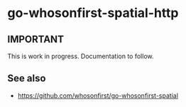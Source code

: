 # go-whosonfirst-spatial-http

## IMPORTANT

This is work in progress. Documentation to follow.

## See also

* https://github.com/whosonfirst/go-whosonfirst-spatial